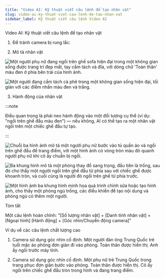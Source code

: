 ```yaml
---
title: "Video AI: Kỹ thuật viết câu lệnh để tạo nhân vật"
slug: video-ai-ky-thuat-viet-cau-lenh-de-tao-nhan-vat
sidebar_label: Kỹ thuật viết câu lệnh Video AI
---
```


Video AI: Kỹ thuật viết câu lệnh để tạo nhân vật

1. Để tránh camera bị rung lắc:

2. Mô tả nhân vật

![Một người phụ nữ đang ngồi trên ghế sofa hiện đại trong một không gian sống được trang trí đẹp mắt, tay cầm tách và đĩa, với dòng chữ 'Toàn thân' màu đen ở phía bên trái của hình ảnh.](https://storage.googleapis.com/jegavn_kb/images/037eb743-017d-4b03-a91f-e16c7f2ff58d.png)

![Một người đang cầm tách cà phê trong một không gian sống hiện đại, tối giản với các điểm nhấn màu đen và trắng.](https://storage.googleapis.com/jegavn_kb/images/236aa9f6-c12c-4d6d-be51-b95a2a6734e0.png)

3. Hành động của nhân vật

:::note

Điều quan trọng là phải neo hành động vào một đối tượng cụ thể (ví dụ: "ngồi trên ghế đẩu màu đen") — nếu không, AI có thể tạo ra một nhân vật ngồi trên một chiếc ghế đẩu tự tạo.

:::

![Chuỗi ba hình ảnh mô tả một người phụ nữ bước vào tủ quần áo và ngồi trên ghế đẩu để trang điểm, với một hình ảnh có vòng tròn màu đỏ quanh người phụ nữ khi cô ấy chuẩn bị ngồi.](https://storage.googleapis.com/jegavn_kb/images/ed67d35d-2fa9-463f-a1bb-b0100d27b30d.png)

![Ba khung hình mô tả một phòng thay đồ sang trọng, đầu tiên là trống, sau đó cho thấy một người ngồi trên ghế đẩu từ phía sau với chiếc ghế được khoanh tròn, và cuối cùng là người đó ngồi trên ghế từ phía trước.](https://storage.googleapis.com/jegavn_kb/images/baaac1bf-1e95-40a1-a9b5-514002db9d2a.png)

![Một hình ảnh ba khung hình minh họa quá trình chỉnh sửa hoặc tạo hình ảnh, cho thấy một phòng ngủ trống, các điều khiển để tạo nội dung và phòng ngủ có thêm một người.](https://storage.googleapis.com/jegavn_kb/images/86bdd317-fbbc-47fa-83f3-659492032e66.png)

Tóm tắt

Một câu lệnh hoàn chỉnh: "[Số lượng nhân vật] + [Danh tính nhân vật] + [Ngoại hình] [Hành động] + [Góc nhìn/Chuyển động camera]"

Ví dụ về các câu lệnh chất lượng cao

1. Camera sử dụng góc nhìn cố định. Một người đàn ông Trung Quốc trẻ tuổi mặc áo phông đơn giản đi vào phòng. Toàn thân được hiển thị. Anh ấy ngồi trước máy tính.

2. Camera sử dụng góc nhìn cố định. Một phụ nữ trẻ Trung Quốc trong trang phục đơn giản bước vào phòng. Toàn thân được hiển thị. Cô ấy ngồi trên chiếc ghế đẩu tròn trong hình và đang trang điểm.